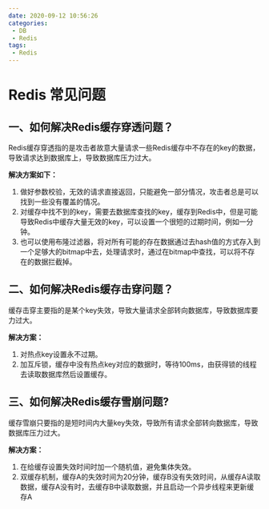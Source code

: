```yaml
---
date: 2020-09-12 10:56:26
categories: 
 - DB
 - Redis
tags: 
 - Redis
---
```


# Redis 常见问题

## 一、如何解决Redis缓存穿透问题？

Redis缓存穿透指的是攻击者故意大量请求一些Redis缓存中不存在的key的数据，导致请求达到数据库上，导致数据库压力过大。

**解决方案如下：**

1. 做好参数校验，无效的请求直接返回，只能避免一部分情况，攻击者总是可以找到一些没有覆盖的情况。
2. 对缓存中找不到的key，需要去数据库查找的key，缓存到Redis中，但是可能导致Redis中缓存大量无效的key，可以设置一个很短的过期时间，例如一分钟。
3. 也可以使用布隆过滤器，将对所有可能的存在数据通过去hash值的方式存入到一个足够大的bitmap中去，处理请求时，通过在bitmap中查找，可以将不存在的数据拦截掉。

## 二、如何解决Redis缓存击穿问题？

缓存击穿主要指的是某个key失效，导致大量请求全部转向数据库，导致数据库要力过大。

**解决方案：**

1. 对热点key设置永不过期。
2. 加互斥锁，缓存中没有热点key对应的数据时，等待100ms，由获得锁的线程去读取数据库然后设置缓存。

## 三、如何解决Redis缓存雪崩问题?

缓存雪崩只要指的是短时间内大量key失效，导致所有请求全部转向数据库，导致数据库压力过大。

**解决方案：**

1. 在给缓存设置失效时间时加一个随机值，避免集体失效。
2. 双缓存机制，缓存A的失效时间为20分钟，缓存B没有失效时间，从缓存A读取数据，缓存A没有时，去缓存B中读取数据，并且启动一个异步线程来更新缓存A